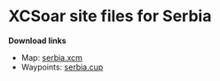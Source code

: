 # XCSoar site files for Serbia

**Download links**
- Map: [serbia.xcm](https://github.com/levanovd/xcsoar-serbia/raw/main/serbia.xcm)
- Waypoints: [serbia.cup](https://github.com/levanovd/xcsoar-serbia/raw/main/serbia.cup)
